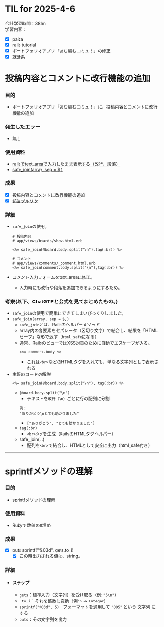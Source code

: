 # TIL for 2025-4-6
合計学習時間：381m<br>
学習内容：<br>
- [x] paiza
- [x] rails tutorial
- [x] ポートフォリオアプリ「あむ編むコミュ！」の修正
- [x] 就活系

# 投稿内容とコメントに改行機能の追加

### 目的
<!-- 目的(〜を知りたい/〜を実装したい) -->
- ポートフォリオアプリ「あむ編むコミュ！」に、投稿内容とコメントに改行機能の追加
### 発生したエラー
- 無し

### 使用資料
<!-- 使用資料(教材/書籍/ワークシート/Youtube) -->
- [railsでtext_areaで入力したまま表示する（改行、段落）](https://qiita.com/kamotetu/items/1aa94994985c720668e4)
- [safe_join(array, sep = $,)](https://api.rubyonrails.org/v7.1/classes/ActionView/Helpers/OutputSafetyHelper.html#method-i-safe_join)

### 成果
<!-- 成果(できたこと/できなかったこと) -->
- [x] 投稿内容とコメントに改行機能の追加
- [x] [該当プルリク](https://github.com/aitkhsh/knitcommu/pull/300)

### 詳細
<!-- 詳細(キーワード/プロセス//具体例を挙げる/今回の課題解決を今後に繋げられる形で記録) -->
- `safe_join`の使用。
  ```
  # 投稿内容
  # app/views/boards/show.html.erb

  <%= safe_join(@board.body.split("\n"),tag(:br)) %>
  ```

  ```
  # コメント
  # app/views/comments/_comment.html.erb
  <%= safe_join(comment.body.split("\n"),tag(:br)) %>
  ```
- コメント入力フォームをtext_areaに修正。
  - 入力時にも改行や段落を追加できるようにするため。

### 考察(以下、ChatGTPと公式を見てまとめたもの。)
- `safe_join`の使用で簡単にできてしまいびっくりしました。
- `safe_join(array, sep = $,)`
  - `safe_join`とは、Railsのヘルパーメソッド
  - array内の各要素をセパレータ（区切り文字）で結合し、結果を「HTMLセーフ」な形で返す（`html_safe`になる）
  - 通常、RailsのビューではXSS対策のために自動でエスケープが入る。
    ```
    <%= comment.body %>
    ```
    - これは`<br>`などのHTMLタグを入れても、単なる文字列として表示される
- 実際のコードの解説
  ```
  <%= safe_join(@board.body.split("\n"), tag(:br)) %>
  ```
  - `@board.body.split("\n")`
    - テキストを`改行（\n）`ごとに行の配列に分割
    ```
    例：
    "ありがとう\nとても助かりました"
    ```
    - `["ありがとう", "とても助かりました"]`
  - `tag(:br)`
    - `<br>タグ`を生成（RailsのHTMLタグヘルパー）
  - safe_join(...)
    - 配列を`<br>`で結合し、HTMLとして安全に出力（html_safe付き）

---
# sprintfメソッドの理解
### 目的
<!-- 目的(〜を知りたい/〜を実装したい) -->
- sprintfメソッドの理解

### 使用資料
<!-- 使用資料(教材/書籍/ワークシート/Youtube) -->
- [Rubyで数値の0埋め](https://blog.toshimaru.net/ruby-0-padding/)

### 成果
<!-- 成果(できたこと/できなかったこと) -->
- [x] puts sprintf("%03d", gets.to_i)
  - [x] この時出力される値は、string。

### 詳細
<!-- 詳細(キーワード/プロセス//具体例を挙げる/今回の課題解決を今後に繋げられる形で記録) -->
- #### ステップ
  - `gets`：標準入力（文字列）を受け取る（例: `"5\n"`）
  - `.to_i`：それを整数に変換（例: `5` → `Integer`）
  - `sprintf("%03d", 5)`：フォーマットを適用して `"005"` という 文字列 にする
  - `puts`：その文字列を出力
